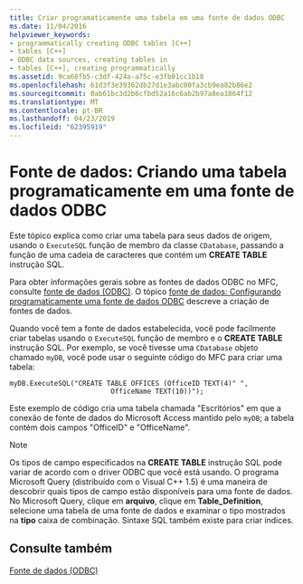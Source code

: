 ```yaml
---
title: Criar programaticamente uma tabela em uma fonte de dados ODBC
ms.date: 11/04/2016
helpviewer_keywords:
- programmatically creating ODBC tables [C++]
- tables [C++]
- ODBC data sources, creating tables in
- tables [C++], creating programmatically
ms.assetid: 9ca68fb5-c3df-424a-a75c-e3fb01cc1b18
ms.openlocfilehash: 61d3f3e39362db27d1e3abc00fa3cb9ea82b86e2
ms.sourcegitcommit: 0ab61bc3d2b6cfbd52a16c6ab2b97a8ea1864f12
ms.translationtype: MT
ms.contentlocale: pt-BR
ms.lasthandoff: 04/23/2019
ms.locfileid: "62395919"
---
```

# <a name="data-source-programmatically-creating-a-table-in-an-odbc-data-source"></a>Fonte de dados: Criando uma tabela programaticamente em uma fonte de dados ODBC

Este tópico explica como criar uma tabela para seus dados de origem, usando o `ExecuteSQL` função de membro da classe `CDatabase`, passando a função de uma cadeia de caracteres que contém um **CREATE TABLE** instrução SQL.

Para obter informações gerais sobre as fontes de dados ODBC no MFC, consulte [fonte de dados (ODBC)](../../data/odbc/data-source-odbc.md). O tópico [fonte de dados: Configurando programaticamente uma fonte de dados ODBC](../../data/odbc/data-source-programmatically-configuring-an-odbc-data-source.md) descreve a criação de fontes de dados.

Quando você tem a fonte de dados estabelecida, você pode facilmente criar tabelas usando o `ExecuteSQL` função de membro e o **CREATE TABLE** instrução SQL. Por exemplo, se você tivesse uma `CDatabase` objeto chamado `myDB`, você pode usar o seguinte código do MFC para criar uma tabela:

```
myDB.ExecuteSQL("CREATE TABLE OFFICES (OfficeID TEXT(4)" ",
                         OfficeName TEXT(10))");
```

Este exemplo de código cria uma tabela chamada "Escritórios" em que a conexão de fonte de dados do Microsoft Access mantido pelo `myDB`; a tabela contém dois campos "OfficeID" e "OfficeName".

> [!NOTE]
>  Os tipos de campo especificados na **CREATE TABLE** instrução SQL pode variar de acordo com o driver ODBC que você está usando. O programa Microsoft Query (distribuído com o Visual C++ 1.5) é uma maneira de descobrir quais tipos de campo estão disponíveis para uma fonte de dados. No Microsoft Query, clique em **arquivo**, clique em **Table_Definition**, selecione uma tabela de uma fonte de dados e examinar o tipo mostrados na **tipo** caixa de combinação. Sintaxe SQL também existe para criar índices.

## <a name="see-also"></a>Consulte também

[Fonte de dados (ODBC)](../../data/odbc/data-source-odbc.md)